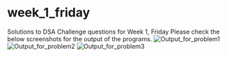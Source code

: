 # week_1_friday
Solutions to DSA Challenge questions for Week 1, Friday 
Please check the below screenshots for the output of the programs.
![Output_for_problem1](https://github.com/user-attachments/assets/c9a3747e-1f85-45b7-b6c0-e30cd6f3c9eb)
![Output_for_problem2](https://github.com/user-attachments/assets/b23438cb-435b-44dd-b5aa-6a6798089c6b)
![Output_for_problem3](https://github.com/user-attachments/assets/6188fd37-b148-421b-b873-8ce2261ccbec)
